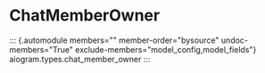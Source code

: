 # ChatMemberOwner

::: {.automodule members="" member-order="bysource" undoc-members="True" exclude-members="model_config,model_fields"}
aiogram.types.chat_member_owner
:::
